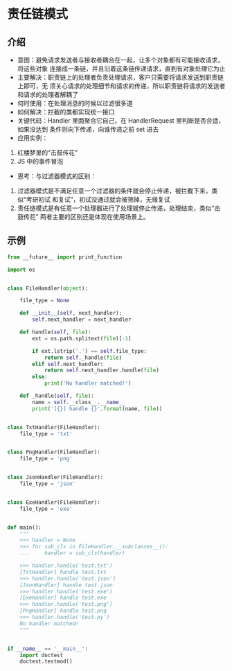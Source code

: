 # 责任链模式

## 介绍

- 意图：避免请求发送者与接收者耦合在一起，让多个对象都有可能接收请求，将这些对象
连接成一条链，并且沿着这条链传递请求，直到有对象处理它为止
- 主要解决：职责链上的处理者负责处理请求，客户只需要将请求发送到职责链上即可，无
须关心请求的处理细节和请求的传递，所以职责链将请求的发送者和请求的处理者解耦了
- 何时使用：在处理消息的时候以过滤很多道
- 如何解决：拦截的类都实现统一接口
- 关键代码：Handler 里面聚合它自己，在 HandlerRequest 里判断是否合适，如果没达到
条件则向下传递，向谁传递之前 set 进去
- 应用实例：
1. 红楼梦里的“击鼓传花”
2. JS 中的事件冒泡
- 思考：与过滤器模式的区别：
1. 过滤器模式是不满足任意一个过滤器的条件就会停止传递，被拦截下来，类似“考研初试
和复试”，初试没通过就会被筛掉，无缘复试
2. 责任链模式是有任意一个处理器进行了处理就停止传递，处理结束，类似“击鼓传花”
两者主要的区别还是体现在使用场景上。


## 示例

```python
from __future__ import print_function

import os


class FileHandler(object):

    file_type = None

    def __init__(self, next_handler):
        self.next_handler = next_handler

    def handle(self, file):
        ext = os.path.splitext(file)[-1]

        if ext.lstrip('.') == self.file_type:
            return self._handle(file)
        elif self.next_handler:
            return self.next_handler.handle(file)
        else:
            print('No handler matched!')

    def _handle(self, file):
        name = self.__class__.__name__
        print('[{}] handle {}'.format(name, file))


class TxtHandler(FileHandler):
    file_type = 'txt'


class PngHandler(FileHandler):
    file_type = 'png'


class JsonHandler(FileHandler):
    file_type = 'json'


class ExeHandler(FileHandler):
    file_type = 'exe'


def main():
    """
    >>> handler = None
    >>> for sub_cls in FileHandler.__subclasses__():
    ...     handler = sub_cls(handler)

    >>> handler.handle('test.txt')
    [TxtHandler] handle test.txt
    >>> handler.handle('test.json')
    [JsonHandler] handle test.json
    >>> handler.handle('test.exe')
    [ExeHandler] handle test.exe
    >>> handler.handle('test.png')
    [PngHandler] handle test.png
    >>> handler.handle('test.py')
    No handler matched!
    """


if __name__ == '__main__':
    import doctest
    doctest.testmod()

```
